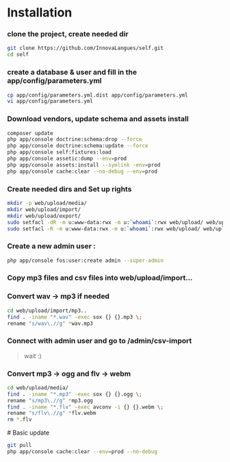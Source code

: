 # Installation

### clone the project, create needed dir
``` bash
git clone https://github.com/InnovaLangues/self.git
cd self
```

### create a database & user and fill in the app/config/parameters.yml
``` bash
cp app/config/parameters.yml.dist app/config/parameters.yml
vi app/config/parameters.yml
```

### Download vendors, update schema and assets install
``` bash
composer update
php app/console doctrine:schema:drop --force
php app/console doctrine:schema:update --force
php app/console self:fixtures:load
php app/console assetic:dump --env=prod
php app/console assets:install --symlink -env=prod
php app/console cache:clear --no-debug --env=prod
```

### Create needed dirs and Set up rights 
``` bash
mkdir -p web/upload/media/
mkdir web/upload/import/
mkdir web/upload/export/
sudo setfacl -dR -m u:www-data:rwx -m u:`whoami`:rwx web/upload/ web/upload/media web/upload/import web/upload/export app/cache app/logs app/sessions
sudo setfacl -R -m u:www-data:rwx -m u:`whoami`:rwx web/upload/ web/upload/media web/upload/import web/upload/export app/cache app/logs app/sessions
```

### Create a new admin user :
``` bash
php app/console fos:user:create admin --super-admin
```

### Copy mp3 files and csv files into web/upload/import...

### Convert wav -> mp3 if needed
``` bash
cd web/upload/import/mp3..
find . -iname "*.wav" -exec sox {} {}.mp3 \;
rename "s/wav\.//g" *wav.mp3
``` 

### Connect with admin user and go to /admin/csv-import
> wait :)

### Convert mp3 -> ogg and flv -> webm
``` bash
cd web/upload/media/
find . -iname "*.mp3" -exec sox {} {}.ogg \;
rename "s/mp3\.//g" *mp3.ogg
find . -iname "*.flv" -exec avconv -i {} {}.webm \; 
rename "s/flv\.//g" *flv.webm
rm *.flv
```

# Basic update 

``` bash
git pull
php app/console cache:clear --env=prod --no-debug
```
